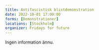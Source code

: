 ```yaml
---
title: Antifascistisk blixtdemonstration
date: 2022-10-01 17:00:00
forms: [Demonstrationer]
locations: [Stockholm]
organizer: Fridays for future
---
```

Ingen information ännu.